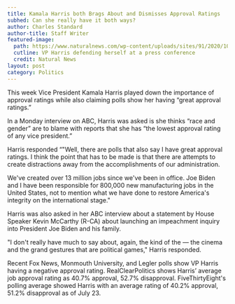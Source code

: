 ```yaml
---
title: Kamala Harris both Brags About and Dismisses Approval Ratings
subhed: Can she really have it both ways?
author: Charles Standard
author-title: Staff Writer
featured-image: 
  path: https://www.naturalnews.com/wp-content/uploads/sites/91/2020/10/kamala-harris-california.jpg
  cutline: VP Harris defending herself at a press conference
  credit: Natural News
layout: post
category: Politics
---
```


This week Vice President Kamala Harris played down the importance of approval ratings while also claiming polls show her having “great approval ratings.”

In a Monday interview on ABC, Harris was asked is she thinks “race and gender” are to blame with reports that she has “the lowest approval rating of any vice president.”

Harris responded “"Well, there are polls that also say I have great approval ratings. I think the point that has to be made is that there are attempts to create distractions away from the accomplishments of our administration.

We've created over 13 million jobs since we've been in office. Joe Biden and I have been responsible for 800,000 new manufacturing jobs in the United States, not to mention what we have done to restore America's integrity on the international stage."

Harris was also asked in her ABC interview about a statement by House Speaker Kevin McCarthy (R-CA) about launching an impeachment inquiry into President Joe Biden and his family.

"I don't really have much to say about, again, the kind of the — the cinema and the grand gestures that are political games," Harris responded.

Recent Fox News, Monmouth University, and Legler polls show VP Harris having a negative approval rating. RealClearPolitics shows Harris’ average job approval rating as 40.7% approval, 52.7% disapproval. FiveThirtyEight's polling average showed Harris with an average rating of 40.2% approval, 51.2% disapproval as of July 23.
